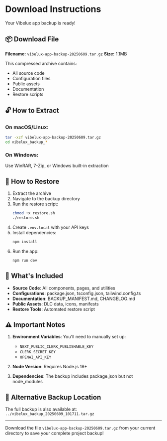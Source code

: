 # Download Instructions

Your Vibelux app backup is ready!

## 📦 Download File
**Filename:** `vibelux-app-backup-20250609.tar.gz`
**Size:** 1.1MB

This compressed archive contains:
- All source code
- Configuration files
- Public assets
- Documentation
- Restore scripts

## 🔓 How to Extract

### On macOS/Linux:
```bash
tar -xzf vibelux-app-backup-20250609.tar.gz
cd vibelux_backup_*
```

### On Windows:
Use WinRAR, 7-Zip, or Windows built-in extraction

## 🚀 How to Restore

1. Extract the archive
2. Navigate to the backup directory
3. Run the restore script:
   ```bash
   chmod +x restore.sh
   ./restore.sh
   ```
4. Create `.env.local` with your API keys
5. Install dependencies:
   ```bash
   npm install
   ```
6. Run the app:
   ```bash
   npm run dev
   ```

## 📝 What's Included

- **Source Code**: All components, pages, and utilities
- **Configurations**: package.json, tsconfig.json, tailwind.config.ts
- **Documentation**: BACKUP_MANIFEST.md, CHANGELOG.md
- **Public Assets**: DLC data, icons, manifests
- **Restore Tools**: Automated restore script

## ⚠️ Important Notes

1. **Environment Variables**: You'll need to manually set up:
   - `NEXT_PUBLIC_CLERK_PUBLISHABLE_KEY`
   - `CLERK_SECRET_KEY`
   - `OPENAI_API_KEY`

2. **Node Version**: Requires Node.js 18+

3. **Dependencies**: The backup includes package.json but not node_modules

## 💾 Alternative Backup Location

The full backup is also available at:
`../vibelux_backup_20250609_101711.tar.gz`

---

Download the file `vibelux-app-backup-20250609.tar.gz` from your current directory to save your complete project backup!